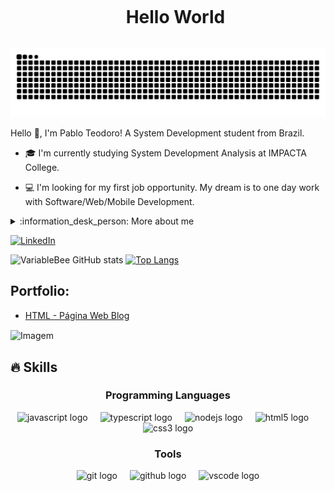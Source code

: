 <!--título-->
<div id="user-content-toc">
  <ul align="center">
    <summary><h1 style="display: inline-block">Hello World</h1></summary>
</div>

![snake gif](https://github.com/pabloteodoro/pabloteodoro/blob/output/github-contribution-grid-snake.svg)

<!-- Presentation -->
<p>
  Hello 👋, I'm Pablo Teodoro! A System Development student from Brazil.

  - :mortar_board: I'm currently studying System Development Analysis at IMPACTA College.

  - :computer: I'm looking for my first job opportunity. My dream is to one day work with Software/Web/Mobile Development.
</p>

<!-- Dropdown -->
<details>
  <summary> :information_desk_person: More about me</summary>

  - 💬 I'm 23 years old and currently live in São Paulo, Brazil. I am fluent in Portuguese with an intermediate level of English and have experience with Javascript, TypeScript, NodeJS, HTML5 and CSS3.

  - ⚡ I like playing video games and in my free time I dedicate myself to studying programming \O/
</details>
<!-- Links -->

[![LinkedIn](https://img.shields.io/badge/LinkedIn-0077B5?style=for-the-badge&logo=linkedin&logoColor=white)](https://www.linkedin.com/in/pablo-teodoro/)


<!-- GithubStats -->
![VariableBee GitHub stats](https://github-readme-stats.vercel.app/api?username=pabloteodoro&show_icons=true&theme=gotham)
[![Top Langs](https://github-readme-stats.vercel.app/api/top-langs/?username=pabloteodoro&show_icons=true&theme=gotham)](https://github.com/pabloteodoro/github-readme-stats)

<!-- Portfolio -->
## Portfolio:
- [HTML - Página Web Blog](https://github.com/pabloteodoro/blog)

<!-- GIF -->
<p align="left">
  <img align="center" src="https://raw.githubusercontent.com/pabloteodoro/gif/main/giphy%20code.webp?token=GHSAT0AAAAAACSLGPUQKKTJIOF2HZOFX22OZTF6EYA" alt="Imagem">
</p>

## 🔥 Skills
<!-- Skills: Programming Languages -->
  <div align="center">
    <h3>Programming Languages</h3>
  <div align="center">
  <img src="https://cdn.jsdelivr.net/gh/devicons/devicon/icons/javascript/javascript-plain.svg" height="30" alt="javascript logo"  />
  <img width="12" />
  <img src="https://cdn.jsdelivr.net/gh/devicons/devicon/icons/typescript/typescript-plain.svg" height="30" alt="typescript logo"  />
  <img width="12" />
  <img src="https://cdn.jsdelivr.net/gh/devicons/devicon/icons/nodejs/nodejs-plain-wordmark.svg" height="30" alt="nodejs logo"  />
  <img width="12" />
  <img src="https://cdn.jsdelivr.net/gh/devicons/devicon/icons/html5/html5-original.svg" height="30" alt="html5 logo"  />
  <img width="12" />
  <img src="https://cdn.jsdelivr.net/gh/devicons/devicon/icons/css3/css3-original.svg" height="30" alt="css3 logo"  />
</div>

  </div>
  
  <!-- Skills: Tools & Frameworks -->
  <div align="center">
    <h3>Tools</h3>
   <div align="center">
  <img src="https://cdn.jsdelivr.net/gh/devicons/devicon/icons/git/git-original.svg" height="30" alt="git logo"  />
  <img width="12" />
  <img src="https://cdn.jsdelivr.net/gh/devicons/devicon/icons/github/github-original.svg" height="30" alt="github logo"  />
  <img width="12" />
  <img src="https://cdn.jsdelivr.net/gh/devicons/devicon/icons/vscode/vscode-original.svg" height="30" alt="vscode logo"  />
</div>

  </div>
  
